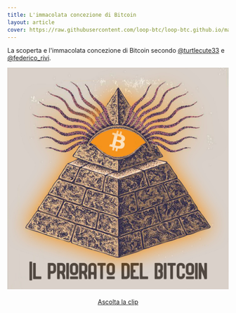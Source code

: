 ```yaml
---
title: L'immacolata concezione di Bitcoin
layout: article
cover: https://raw.githubusercontent.com/loop-btc/loop-btc.github.io/master/assets/images/cover-fountain-priorato-bitcoin.jpg
---
```


La scoperta e l\'immacolata concezione di Bitcoin secondo 
<a href="https://twitter.com/turtlecute33">@turtlecute33</a> e <a href="https://twitter.com/federico_rivi">@federico_rivi</a>.

<!--more-->

<p style="text-align: center;">
	<a href="https://priorato.org" target="_blank"><img class="image image--md" src="https://raw.githubusercontent.com/loop-btc/loop-btc.github.io/master/assets/images/cover-fountain-priorato-bitcoin.jpg"/></a><br>
	<br>
	<a class="button button--warning button--rounded button--lg" href="https://fountain.fm/clip/qam80CpV1ANSyuuShnNL" target="_blank"><i class="fas fa-volume-up"></i> Ascolta la clip</a>
</p>